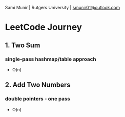 Sami Munir | Rutgers University | smunir01@outlook.com
# LeetCode Journey
## 1. Two Sum
### single-pass hashmap/table approach
* O(n)
## 2. Add Two Numbers
### double pointers - one pass
* O(n)